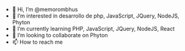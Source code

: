 - 👋 Hi, I’m @memorombhus
- 👀 I’m interested in desarrollo de php, JavaScript, JQuery, NodeJS, Phyton
- 🌱 I’m currently learning PHP, JavaScript, JQuery, NodeJS, React
- 💞️ I’m looking to collaborate on Phyton
- 📫 How to reach me 

<!---
memorombhus/memorombhus is a ✨ special ✨ repository because its `README.md` (this file) appears on your GitHub profile.
You can click the Preview link to take a look at your changes.
--->
